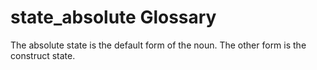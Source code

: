 # state_absolute Glossary

The absolute state is the default form of the noun. The other form is the construct state.